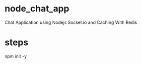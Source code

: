 # node_chat_app
Chat  Application using Nodejs Socket.io and Caching With Redis

# steps

npm init -y



